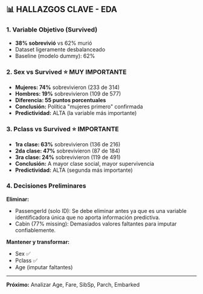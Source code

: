 ## 📊 HALLAZGOS CLAVE - EDA

### 1. Variable Objetivo (Survived)
- **38% sobrevivió** vs 62% murió
- Dataset ligeramente desbalanceado
- Baseline (modelo dummy): 62%

### 2. Sex vs Survived ⭐ MUY IMPORTANTE
- **Mujeres: 74%** sobrevivieron (233 de 314)
- **Hombres: 19%** sobrevivieron (109 de 577)
- **Diferencia: 55 puntos porcentuales**
- **Conclusión:** Política "mujeres primero" confirmada
- **Predictividad:** ALTA (la variable más importante)

### 3. Pclass vs Survived ⭐ IMPORTANTE
- **1ra clase: 63%** sobrevivieron (136 de 216)
- **2da clase: 47%** sobrevivieron (87 de 184)
- **3ra clase: 24%** sobrevivieron (119 de 491)
- **Conclusión:** A mayor clase social, mayor supervivencia
- **Predictividad:** ALTA (segunda más importante)

### 4. Decisiones Preliminares
**Eliminar:**
- PassengerId (solo ID): Se debe eliminar antes ya que es una variable identificadora única que no aporta información predictiva.
- Cabin (77% missing): Demasiados valores faltantes para imputar confiablemente.

**Mantener y transformar:**
- Sex ✅
- Pclass ✅
- Age (imputar faltantes)

---
**Próximo:** Analizar Age, Fare, SibSp, Parch, Embarked
```